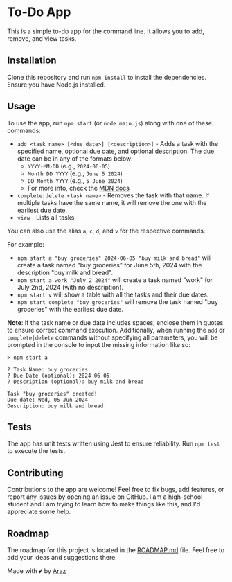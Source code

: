 # To-Do App

This is a simple to-do app for the command line. It allows you to add, remove, and view tasks.

## Installation

Clone this repository and run `npm install` to install the dependencies. Ensure you have Node.js installed.

## Usage

To use the app, run `npm start` (or `node main.js`) along with one of these commands:

* `add <task name> [<due date>] [<description>]` - Adds a task with the specified name, optional due date, and optional description. The due date can be in any of the formats below:
  * `YYYY-MM-DD` (e.g., `2024-06-05`)
  * `Month DD YYYY` (e.g., `June 5 2024`)
  * `DD Month YYYY` (e.g., `5 June 2024`)
  * For more info, check the [MDN docs](https://developer.mozilla.org/en-US/docs/Web/JavaScript/Reference/Global_Objects/Date#date_time_string_format)
* `complete|delete <task name>` - Removes the task with that name. If multiple tasks have the same name, it will remove the one with the earliest due date.
* `view` - Lists all tasks

You can also use the alias `a`, `c`, `d`, and `v` for the respective commands.

For example:

* `npm start a "buy groceries" 2024-06-05 "buy milk and bread"` will create a task named "buy groceries" for June 5th, 2024 with the description "buy milk and bread".
* `npm start a work "July 2 2024"` will create a task named "work" for July 2nd, 2024 (with no description).
* `npm start v` will show a table with all the tasks and their due dates.
* `npm start complete "buy groceries"` will remove the task named "buy groceries" with the earliest due date.

**Note**: If the task name or due date includes spaces, enclose them in quotes to ensure correct command execution.
Additionally, when running the `add` or `complete|delete` commands without specifying all parameters, you will be prompted in the console to input the missing information like so:

```console
> npm start a

? Task Name: buy groceries
? Due Date (optional): 2024-06-05
? Description (optional): buy milk and bread

Task "buy groceries" created!
Due date: Wed, 05 Jun 2024
Description: buy milk and bread
```

## Tests

The app has unit tests written using Jest to ensure reliability. Run `npm test` to execute the tests.

## Contributing

Contributions to the app are welcome! Feel free to fix bugs, add features, or report any issues by opening an issue on GitHub. I am a high-school student and I am trying to learn how to make things like this, and I'd appreciate some help.

## Roadmap

The roadmap for this project is located in the [ROADMAP.md](ROADMAP.md) file. Feel free to add your ideas and suggestions there.

Made with 💕 by [Araz](https://github.com/ArazEstprit)
